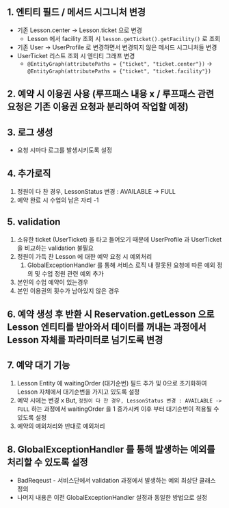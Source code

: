 ## 1. 엔티티 필드 / 메서드 시그니처 변경
   - 기존 Lesson.center -> Lesson.ticket 으로 변경
     - Lesson 에서 facility 조회 시 `lesson.getTicket().getFacility()` 로 조회
   - 기존 User -> UserProfile 로 변경하면서 변경되지 않은 메서드 시그니처들 변경
   - UserTicket 리스트 조회 시 엔티티 그래프 변경
     - `@EntityGraph(attributePaths = {"ticket", "ticket.center"})` -> `@EntityGraph(attributePaths = {"ticket", "ticket.facility"})`
## 2. 예약 시 이용권 사용 (루프패스 내용 x / 루프패스 관련 요청은 기존 이용권 요청과 분리하여 작업할 예정)
## 3. 로그 생성
   - 요청 시마다 로그를 발생시키도록 설정
## 4. 추가로직
   1. 정원이 다 찬 경우, LessonStatus 변경 : AVAILABLE -> FULL
   2. 예약 완료 시 수업의 남은 자리 -1
## 5. validation
   1. 소유한 ticket (UserTicket) 을 타고 들어오기 때문에 UserProfile 과 UserTicket 을 비교하는 validation 불필요
   2. 정원이 가득 찬 Lesson 에 대한 예약 요청 시 예외처리
      1. GlobalExceptionHandler 를 통해 서비스 로직 내 잘못된 요청에 따른 예외 정의 및 수업 정원 관련 예외 추가
   3. 본인의 수업 예약이 있는경우
   4. 본인 이용권의 횟수가 남아있지 않은 경우
## 6. 예약 생성 후 반환 시 Reservation.getLesson 으로 Lesson 엔티티를 받아와서 데이터를 꺼내는 과정에서 Lesson 자체를 파라미터로 넘기도록 변경
## 7. 예약 대기 기능
   1. Lesson Entity 에 waitingOrder (대기순번) 필드 추가 및 0으로 초기화하여 Lesson 자체에서 대기순번을 가지고 있도록 설정
   2. 예약 시에는 변경 x But, `정원이 다 찬 경우, LessonStatus 변경 : AVAILABLE -> FULL` 하는 과정에서 waitingOrder 을 1 증가시켜 이후 부터 대기순번이 적용될 수 있도록 설정
   3. 예약의 예외처리와 반대로 예외처리
## 8. GlobalExceptionHandler 를 통해 발생하는 예외를 처리할 수 있도록 설정
   - BadReqeust - 서비스단에서 validation 과정에서 발생하는 예외 최상단 클래스 정의
   - 나머지 내용은 이전 GlobalExceptionHandler 설정과 동일한 방법으로 설정

